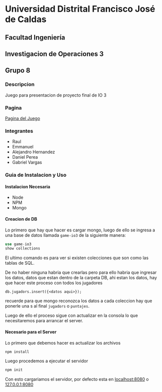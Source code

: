 # Universidad Distrital Francisco José de Caldas
## Facultad Ingeniería

## Investigacion de Operaciones 3
## Grupo 8

### Descripcion

Juego para presentacion de proyecto final de IO 3

### Pagina
[Pagina del Juego](https://vmgabriel.gitlab.io/game-io3)

### Integrantes

* Raul
* Emmanuel
* Alejandro Hernandez
* Daniel Perea
* Gabriel Vargas

### Guia de Instalacion y Uso

#### Instalacion Necesaria

* Node
* NPM
* Mongo

#### Creacion de DB

Lo primero que hay que hacer es cargar mongo, luego de ello se ingresa a una base de datos llamada `game-io3` de la siguiente manera:
 ``` SQL
 use game-io3
 show collections
 ```
 El ultimo comando es para ver si existen colecciones que son como las tablas de SQL.
 
 De no haber ninguna habria que crearlas pero para ello habria que ingresar los datos, datos que estan dentro de la carpeta DB,
 ahi estan los datos, hay que hacer este proceso con todos los jugadores
 ```
 db.jugadors.insert({<datos aqui>});
 ```
 recuerde para que mongo reconozca los datos a cada coleccion hay que ponerle una s al final `jugadors` o `puntajes`.
 
 Luego de ello el proceso sigue con actualizar en la consola lo que necesitaremos para arrancar el server.

#### Necesario para el Server

Lo primero que debemos hacer es actualizar los archivos
 ```bash
 npm install
 ```
 Luego procedemos a ejecutar el servidor
  ```bash
 npm init
 ```
 Con esto cargariamos el servidor, por defecto esta en [localhost:8080](http:localhost/8080) o [127.0.0.1:8080](http:127.0.0.1/8080)
